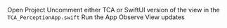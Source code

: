 Open Project
Uncomment either TCA or SwiftUI version of the view in the `TCA_PerceptionApp.swift`
Run the App
Observe View updates
